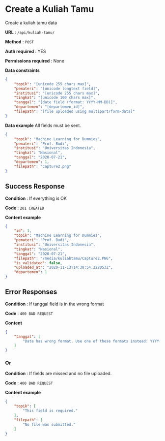 # Create a Kuliah Tamu

Create a kuliah tamu data

**URL** : `/api/kuliah-tamu/`

**Method** : `POST`

**Auth required** : YES

**Permissions required** : None

**Data constraints**

```json
{
    "topik": "[unicode 255 chars max]",
    "pemateri": "[unicode longtext field]",
    "institusi": "[unicode 255 chars max]",
    "tingkat": "[unicode 100 chars max]",
    "tanggal": "[date field (format: YYYY-MM-DD)]",
    "departemen": "[departemen_id]",
    "filepath": "[file uploaded using multipart/form-data]"
}
```

**Data example** All fields must be sent.

```json
{
    "topik": "Machine Learning for Dummies",
    "pemateri": "Prof. Budi",
    "institusi": "Universitas Indonesia",
    "tingkat": "Nasional",
    "tanggal": "2020-07-21",
    "departemen": 1,
    "filepath": "Capture2.png"
}
```

## Success Response

**Condition** : If everything is OK

**Code** : `201 CREATED`

**Content example**

```json
{
    "id": 1,
    "topik": "Machine Learning for Dummies",
    "pemateri": "Prof. Budi",
    "institusi": "Universitas Indonesia",
    "tingkat": "Nasional",
    "tanggal": "2020-07-21",
    "filepath": "/media/kuliahtamu/Capture2.PNG",
    "is_validated": false,
    "uploaded_at": "2020-11-13T14:38:54.222053Z",
    "departemen": 1
}
```

## Error Responses

**Condition** : If tanggal field is in the wrong format

**Code** : `400 BAD REQUEST`

**Content**
```json
{
    "tanggal": [
        "Date has wrong format. Use one of these formats instead: YYYY-MM-DD."
    ]
}
```

### Or

**Condition** : If fields are missed and no file uploaded.

**Code** : `400 BAD REQUEST`

**Content example**
```json
{
    "topik": [
        "This field is required."
    ],
    "filepath": [
        "No file was submitted."
    ]
}
```